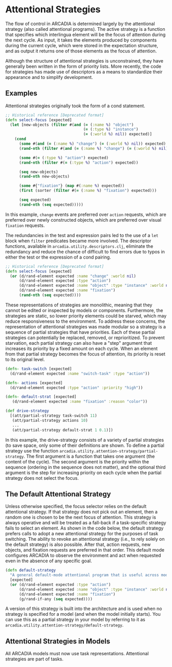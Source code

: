 Attentional Strategies
======
The flow of control in ARCADIA is determined largely by the attentional strategy (also called attentional programs). The active strategy is a function that specifies which interlingua element will be the focus of attention during the next cycle. As input, it takes the elements produced by components during the current cycle, which were stored in the expectation structure, and as output it returns one of those elements as the focus of attention. 

Although the structure of attentional strategies is unconstrained, they have generally been written in the form of priority lists. More recently, the code for strategies has made use of descriptors as a means to standardize their appearance and to simplify development. 

## Examples

Attentional strategies originally took the form of a cond statement. 

```Clojure
;; Historical reference [Deprecated format]
(defn select-focus [expected]
  (let [new-objects (filter #(and (= (:name %) "object")
                                  (= (:type %) "instance")
                                  (= (:world %) nil)) expected)]
    (cond
      (some #(and (= (:name %) "change") (= (:world %) nil)) expected)
      (rand-nth (filter #(and (= (:name %) "change") (= (:world %) nil)) expected))

      (some #(= (:type %) "action") expected)
      (rand-nth (filter #(= (:type %) "action") expected))

      (seq new-objects)
      (rand-nth new-objects)

      (some #{"fixation"} (map #(:name %) expected))
      (first (sorter (filter #(= (:name %) "fixation") expected)))

      (seq expected)
      (rand-nth (seq expected)))))
```

In this example, `change` events are preferred over `action` requests, which are preferred over newly constructed objects, which are preferred over visual `fixation` requests. 

The redundancies in the test and expression pairs led to the use of a `let` block when `filter` predicates became more involved. The descriptor functions, available in `arcadia.utility.descriptors.clj`, eliminate the redundancy and reduce the chance of difficult to find errors due to typos in either the test or the expression of a cond pairing.

```Clojure
;; Historical reference [Deprecated format]
(defn select-focus [expected]  
  (or (d/rand-element expected :name "change" :world nil)
      (d/rand-element expected :type "action")
      (d/rand-element expected :name "object" :type "instance" :world nil)
      (d/rand-element expected :name "fixation")
      (rand-nth (seq expected))))
```

These representations of strategies are monolithic, meaning that they cannot be edited or inspected by models or components. Furthermore, the strategies are static, so lower priority elements could be starved, which may reduce responsiveness to the environment. To address these concerns, the representation of attentional strategies was made modular so a strategy is a sequence of partial strategies that have priorities. Each of these partial strategies can potentially be replaced, removed, or reprioritized. To prevent starvation, each partial strategy can also have a "step" argument that increases its priority by a fixed amount on each cycle. When an element from that partial strategy becomes the focus of attention, its priority is reset to its original level. 

```Clojure
(defn- task-switch [expected]
  (d/rand-element expected :name "switch-task" :type "action"))

(defn- actions [expected]
  (d/rand-element expected :type "action" :priority "high"))

(defn- default-strat [expected]
   (d/rand-element expected :name "fixation" :reason "color"))

(def drive-strategy
  [(att/partial-strategy task-switch 11)
   (att/partial-strategy actions 10)
   ...
   (att/partial-strategy default-strat 1 0.1)])
```

In this example, the drive-strategy consists of a variety of partial strategies (to save space, only some of their definitions are shown. To define a partial strategy use the function `arcadia.utility.attention-strategy/partial-strategy`. The first argument is a function that takes one argument (the content of the cycle). The second argument is the priority within the sequence (ordering in the sequence does not matter), and the optional third argument is the step for increasing priority on each cycle when the partial strategy does not select the focus. 

## The Default Attentional Strategy

Unless otherwise specified, the focus selector relies on the default attentional strategy. If that strategy does not pick out an element, then a random one is chosen to be the next focus of attention. This strategy is always operative and will be treated as a fall-back if a task-specific strategy fails to select an element. As shown in the code below, the default strategy prefers calls to adopt a new attentional strategy for the purposes of task switching. The ability to revoke an attentional strategy (i.e., to  rely solely on the default strategy) is also possible. After that, action requests, new objects, and fixation requests are preferred in that order. This default mode configures ARCADIA to observe the environment and act when requested even in the absence of any specific goal. 

```Clojure
(defn default-strategy 
  "A general default-mode attentional program that is useful across models."
  [expected]
  (or (d/rand-element expected :type "action")
      (d/rand-element expected :name "object" :type "instance" :world nil)
      (d/rand-element expected :name "fixation")
      (g/rand-if-any (seq expected))))
```

A version of this strategy is built into the architecture and is used when no strategy is specified for a model (and when the model initially starts). You can use this as a partial strategy in your model by referring to it as `arcadia.utility.attention-strategy/default-strategy`.

## Attentional Strategies in Models

All ARCADIA models must now use task representations. Attentional strategies are part of tasks.

